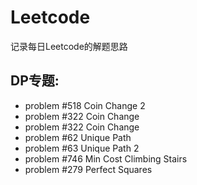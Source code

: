 # Leetcode
记录每日Leetcode的解题思路

## DP专题:
* problem #518 Coin Change 2
* problem #322 Coin Change
* problem #322 Coin Change
* problem #62 Unique Path
* problem #63 Unique Path 2
* problem #746 Min Cost Climbing Stairs
* problem #279 Perfect Squares
        
